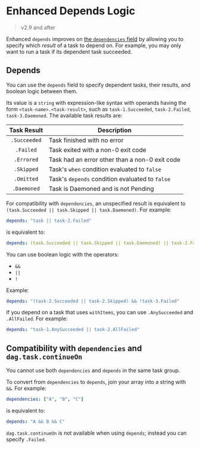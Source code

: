 # Enhanced Depends Logic

> v2.9 and after

Enhanced `depends` improves on [the `dependencies` field](walk-through/dag.md) by allowing you to specify which _result_ of a task to depend on.
For example, you may only want to run a task if its dependent task succeeded.

## Depends

You can use the `depends` field to specify dependent tasks, their results, and boolean logic between them.

Its value is a `string` with expression-like syntax with operands having the form `<task-name>.<task-result>`, such as `task-1.Succeeded`, `task-2.Failed`, `task-3.Daemoned`.
The available task results are:

|  Task Result | Description |
|:------------:|-------------|
| `.Succeeded` | Task finished with no error |
| `.Failed`    | Task exited with a non-0 exit code |
| `.Errored`   | Task had an error other than a non-0 exit code |
| `.Skipped`   | Task's `when` condition evaluated to `false` |
| `.Omitted`   | Task's `depends` condition evaluated to `false` |
| `.Daemoned`  | Task is Daemoned and is not Pending |

For compatibility with `dependencies`, an unspecified result is equivalent to `(task.Succeeded || task.Skipped || task.Daemoned)`. For example:

```yaml
depends: "task || task-2.Failed"
```

is equivalent to:

```yaml
depends: (task.Succeeded || task.Skipped || task.Daemoned) || task-2.Failed
```

You can use boolean logic with the operators:

* `&&`
* `||`
* `!`

Example:

```yaml
depends: "(task-2.Succeeded || task-2.Skipped) && !task-3.Failed"
```

If you depend on a task that uses `withItems`, you can use `.AnySucceeded` and `.AllFailed`. For example:

```yaml
depends: "task-1.AnySucceeded || task-2.AllFailed"
```

## Compatibility with `dependencies` and `dag.task.continueOn`

You cannot use both `dependencies` and `depends` in the same task group.

To convert from `dependencies` to `depends`, join your array into a string with `&&`. For example:

```yaml
dependencies: ["A", "B", "C"]
```

is equivalent to:

```yaml
depends: "A && B && C"
```

`dag.task.continueOn` is not available when using `depends`; instead you can specify `.Failed`.
